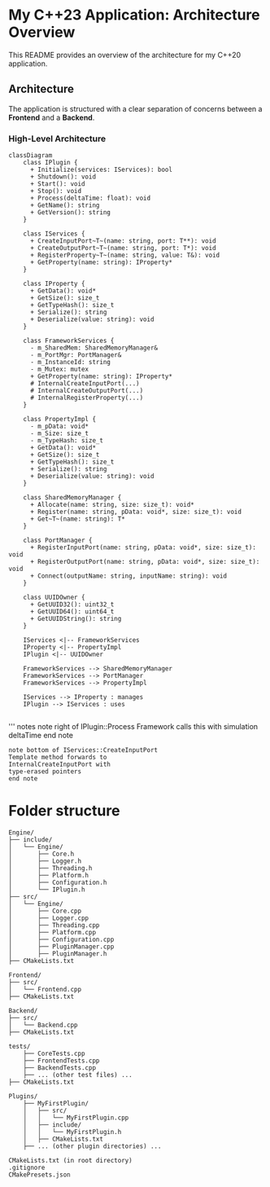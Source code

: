 # My C++23 Application: Architecture Overview

This README provides an overview of the architecture for my C++20 application.

## Architecture

The application is structured with a clear separation of concerns between a **Frontend** and a **Backend**.

### High-Level Architecture


```mermaid
classDiagram
    class IPlugin {
      + Initialize(services: IServices): bool
      + Shutdown(): void
      + Start(): void
      + Stop(): void
      + Process(deltaTime: float): void
      + GetName(): string
      + GetVersion(): string
    }

    class IServices {
      + CreateInputPort~T~(name: string, port: T**): void
      + CreateOutputPort~T~(name: string, port: T*): void
      + RegisterProperty~T~(name: string, value: T&): void
      + GetProperty(name: string): IProperty*
    }

    class IProperty {
      + GetData(): void*
      + GetSize(): size_t
      + GetTypeHash(): size_t
      + Serialize(): string
      + Deserialize(value: string): void
    }

    class FrameworkServices {
      - m_SharedMem: SharedMemoryManager&
      - m_PortMgr: PortManager&
      - m_InstanceId: string
      - m_Mutex: mutex
      + GetProperty(name: string): IProperty*
      # InternalCreateInputPort(...)
      # InternalCreateOutputPort(...)
      # InternalRegisterProperty(...)
    }

    class PropertyImpl {
      - m_pData: void*
      - m_Size: size_t
      - m_TypeHash: size_t
      + GetData(): void*
      + GetSize(): size_t
      + GetTypeHash(): size_t
      + Serialize(): string
      + Deserialize(value: string): void
    }

    class SharedMemoryManager {
      + Allocate(name: string, size: size_t): void*
      + Register(name: string, pData: void*, size: size_t): void
      + Get~T~(name: string): T*
    }

    class PortManager {
      + RegisterInputPort(name: string, pData: void*, size: size_t): void
      + RegisterOutputPort(name: string, pData: void*, size: size_t): void
      + Connect(outputName: string, inputName: string): void
    }

    class UUIDOwner {
      + GetUUID32(): uint32_t
      + GetUUID64(): uint64_t
      + GetUUIDString(): string
    }

    IServices <|-- FrameworkServices
    IProperty <|-- PropertyImpl
    IPlugin <|-- UUIDOwner

    FrameworkServices --> SharedMemoryManager
    FrameworkServices --> PortManager
    FrameworkServices --> PropertyImpl

    IServices --> IProperty : manages
    IPlugin --> IServices : uses


   ```


''' notes
    note right of IPlugin::Process
    Framework calls this
    with simulation deltaTime
    end note

    note bottom of IServices::CreateInputPort
    Template method forwards to
    InternalCreateInputPort with
    type-erased pointers
    end note

# Folder structure
```
Engine/
├── include/
│   └── Engine/ 
│       ├── Core.h
│       ├── Logger.h
│       ├── Threading.h
│       ├── Platform.h
│       ├── Configuration.h
│       └── IPlugin.h 
├── src/
│   └── Engine/
│       ├── Core.cpp
│       ├── Logger.cpp
│       ├── Threading.cpp
│       ├── Platform.cpp
│       ├── Configuration.cpp
│       ├── PluginManager.cpp
│       ├── PluginManager.h
├── CMakeLists.txt

Frontend/
├── src/
│   └── Frontend.cpp
├── CMakeLists.txt

Backend/
├── src/
│   └── Backend.cpp
├── CMakeLists.txt

tests/
    ├── CoreTests.cpp
    ├── FrontendTests.cpp 
    ├── BackendTests.cpp
    ├── ... (other test files) ...
├── CMakeLists.txt

Plugins/
    ├── MyFirstPlugin/
    │   ├── src/
    │   │   └── MyFirstPlugin.cpp
    │   ├── include/
    │   │   └── MyFirstPlugin.h
    │   ├── CMakeLists.txt
    ├── ... (other plugin directories) ...

CMakeLists.txt (in root directory)
.gitignore
CMakePresets.json

```
